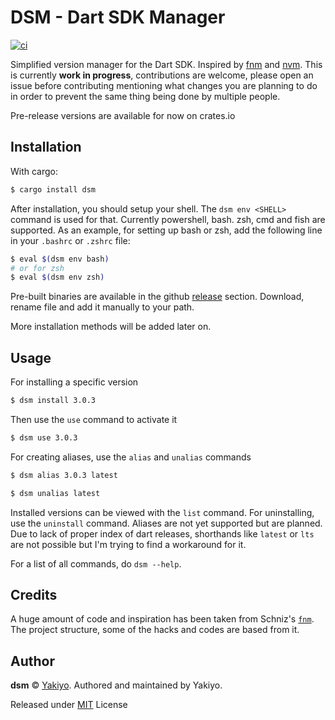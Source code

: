 # DSM - Dart SDK Manager
[![ci](https://github.com/Yakiyo/dsm/actions/workflows/ci.yml/badge.svg)](https://github.com/Yakiyo/dsm)

Simplified version manager for the Dart SDK. Inspired by [fnm](https://github.com/Schniz/fnm) and [nvm](https://github.com/nvm-sh/nvm). This is currently **work in progress**, contributions are welcome, please open an issue before contributing mentioning what changes you are planning to do in order to prevent the same thing being done by multiple people.

Pre-release versions are available for now on crates.io

## Installation

With cargo:
```bash
$ cargo install dsm
```
After installation, you should setup your shell. The `dsm env <SHELL>` command is used for that. Currently powershell, bash. zsh, cmd and fish are supported. As an example, for setting up bash or zsh, add the following line in your `.bashrc` or `.zshrc` file:
```bash
$ eval $(dsm env bash)
# or for zsh
$ eval $(dsm env zsh)
```
Pre-built binaries are available in the github [release](https://github.com/Yakiyo/dsm/releases) section. Download, rename file and add it manually to your path.

More installation methods will be added later on.

## Usage

For installing a specific version
```bash
$ dsm install 3.0.3
```
Then use the `use` command to activate it
```bash
$ dsm use 3.0.3
```
For creating aliases, use the `alias` and `unalias` commands
```bash
$ dsm alias 3.0.3 latest

$ dsm unalias latest
```

Installed versions can be viewed with the `list` command. For uninstalling, use the `uninstall` command. Aliases are not yet supported but are planned. Due to lack of proper index of dart releases, shorthands like `latest` or `lts` are not possible but I'm trying to find a workaround for it.

For a list of all commands, do `dsm --help`.

## Credits
A huge amount of code and inspiration has been taken from Schniz's [`fnm`](https://github.com/Schniz/fnm). The project structure, some of the hacks and codes are based from it. 

## Author

**dsm** © [Yakiyo](https://github.com/Yakiyo). Authored and maintained by Yakiyo.

Released under [MIT](https://opensource.org/licenses/MIT) License